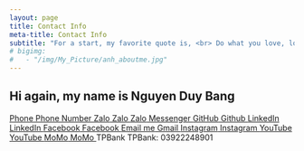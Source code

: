 ```yaml
---
layout: page
title: Contact Info
meta-title: Contact Info
subtitle: "For a start, my favorite quote is, <br> Do what you love, love what you do."
# bigimg:
#   - "/img/My_Picture/anh_aboutme.jpg"
---
```

## Hi again, my name is Nguyen Duy Bang

<!-- <p align="center">
  <a href="https://bangnguyendev.github.io/"><img src="https://img.shields.io/badge/Myblog%3A-bangnguyendev.github.io-8B008B?style=for-the-badge&logo=github"/></a><br> 
  <a href="https://www.linkedin.com/in/bangnguyenduy/"><img src="https://img.shields.io/badge/Linkedin:-bangnguyenduy-yellowgreen?style=for-the-badge&logo=linkedin" /></a><br> 
  <a href="https://www.facebook.com/drake.bangnguyen/"><img src="https://img.shields.io/badge/Facebook:-drake.bangnguyen-blue?style=for-the-badge&logo=facebook" /></a><br> 
  <a href="0784140494"><img src="https://img.shields.io/badge/Phone:-0784140494-green?style=for-the-badge&logo=phone" /></a><br> 
  <a href="https://www.instagram.com/nguyen.duy.bang/?hl=vi"><img src="https://img.shields.io/badge/Instagram:-nguyen.duy.bang-orange?style=for-the-badge&logo=instagram" /></a>
</p> -->

  <a href="tel:{{ site.author.telephone }}" title="Phone">
    <span class="fa-stack fa-lg" aria-hidden="true">
      <i class="fa fa-circle fa-stack-2x"></i>
      <i class="fa fa-user-plus fa-stack-1x fa-inverse"></i>
    </span>
    <span class="sr-only">Phone</span> Phone Number
  </a>

  <a href="https://zalo.me/0784140494" title="Zalo">
    <span class="fa-stack fa-lg" aria-hidden="true">
      <i class="fa fa-circle fa-stack-2x"></i>
      <i class="fa fa-phone fa-stack-1x fa-inverse"></i>
    </span>
    <span class="sr-only">Zalo</span> Zalo
  </a>

  <a href="https://m.me/drake.bangnguyen/ " title="Messenger">
    <span class="fa-stack fa-lg" aria-hidden="true">
      <i class="fa fa-circle fa-stack-2x"></i>
      <i class="fa fa-comments fa-stack-1x fa-inverse"></i>
    </span>
    <span class="sr-only">Zalo</span> Messenger
  </a>

  <a href="https://github.com/{{ site.author.github }}" title="GitHub">
    <span class="fa-stack fa-lg" aria-hidden="true">
      <i class="fa fa-circle fa-stack-2x"></i>
      <i class="fa fa-github fa-stack-1x fa-inverse"></i>
    </span>
    <span class="sr-only">GitHub</span> Github
  </a>

  <a href="https://linkedin.com/in/{{ site.author.linkedin }}" title="LinkedIn">
  <span class="fa-stack fa-lg" aria-hidden="true">
    <i class="fa fa-circle fa-stack-2x"></i>
    <i class="fa fa-linkedin fa-stack-1x fa-inverse"></i>
  </span>
  <span class="sr-only">LinkedIn</span> LinkedIn
  </a>

  <a href="https://www.facebook.com/{{ site.author.facebook }}" title="Facebook">
    <span class="fa-stack fa-lg" aria-hidden="true">
      <i class="fa fa-circle fa-stack-2x"></i>
      <i class="fa fa-facebook fa-stack-1x fa-inverse"></i>
    </span>
    <span class="sr-only">Facebook</span> Facebook
  </a>

  <a href="mailto:{{ site.author.email }}" title="Email me">
    <span class="fa-stack fa-lg" aria-hidden="true">
      <i class="fa fa-circle fa-stack-2x"></i>
      <i class="fa fa-envelope fa-stack-1x fa-inverse"></i>
    </span>
    <span class="sr-only">Email me</span> Gmail
  </a>

  <a href="https://www.instagram.com/{{ site.author.instagram }}" title="Instagram">
    <span class="fa-stack fa-lg" aria-hidden="true">
      <i class="fa fa-circle fa-stack-2x"></i>
      <i class="fa fa-instagram fa-stack-1x fa-inverse"></i>
    </span>
    <span class="sr-only">Instagram</span> Instagram
  </a>

  <a href="https://www.youtube.com/{{ site.author.youtube }}" title="YouTube">
    <span class="fa-stack fa-lg" aria-hidden="true">
      <i class="fa fa-circle fa-stack-2x"></i>
      <i class="fa fa-youtube fa-stack-1x fa-inverse"></i>
    </span>
  <span class="sr-only">YouTube</span> YouTube
  </a>

  <a href="https://nhantien.momo.vn/uMUo8rCPiDv" title="MoMo">
    <span class="fa-stack fa-lg" aria-hidden="true">
      <i class="fa fa-circle fa-stack-2x"></i>
      <i class="fa fa-money fa-stack-1x fa-inverse"></i>
    </span>
  <span class="sr-only">MoMo</span> MoMo
  </a>

 <a title="TPBank">
  <span class="fa-stack fa-lg" aria-hidden="true">
    <i class="fa fa-circle fa-stack-2x"></i>
    <i class="fa fa-credit-card fa-stack-1x fa-inverse"></i>
  </span>
  <span class="sr-only">TPBank</span> TPBank: 03922248901
  </a>


 
